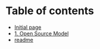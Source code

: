 # Table of contents

* [Initial page](README.md)
* [1. Open Source Model](1-open-source-model.md)
* [readme](undefined.md)

